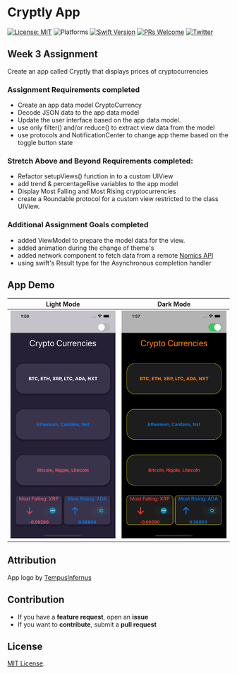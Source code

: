 # Cryptly App 


[![License: MIT](https://img.shields.io/badge/License-MIT-yellow.svg)](https://opensource.org/licenses/MIT)
![Platforms](https://img.shields.io/badge/platform-iOS-lightgrey.svg)
[![Swift Version](https://img.shields.io/badge/Swift-5.2-F16D39.svg?style=flat)](https://developer.apple.com/swift)
[![PRs Welcome](https://img.shields.io/badge/PRs-welcome-brightgreen.svg?style=flat-square)](http://makeapullrequest.com)
[![Twitter](https://img.shields.io/badge/twitter-@byaruhaf-blue.svg)](http://twitter.com/byaruhaf)


## Week 3 Assignment

Create an app called Cryptly that displays prices of cryptocurrencies

### Assignment Requirements completed
* Create an app data model CryptoCurrency
* Decode JSON data to the app data model
* Update the user interface based on the app data model. 
* use only filter() and/or reduce() to extract view data from the model 
* use protocols and NotificationCenter to change app theme based on the toggle button state

### Stretch Above and Beyond Requirements completed:
* Refactor setupViews() function in to a custom UIView
* add trend & percentageRise variables to the app model
* Display Most Falling and Most Rising cryptocurrencies
* create a Roundable protocol for a custom view restricted to the class UIView.
 

### Additional Assignment Goals completed
* added ViewModel to prepare the model data for the view. 
* added animation during the change of theme's
* added network component to fetch data from a remote [Nomics API](api.nomics.com)
* using swift's Result type for the Asynchronous completion handler



## App Demo

|Light Mode|Dark Mode|
|:-------------------------:|:-------------------------:|
|![CryptlyLight](Demo/CryptlyLight.png)  |  ![CryptlyDark.png](Demo/CryptlyDark.png) |

## Attribution
App logo by [TempusInfernus](https://en.wikipedia.org/wiki/File:Cryptocurrency_Logo.svg)


## Contribution
- If you have a **feature request**, open an **issue**
- If you want to **contribute**, submit a **pull request**


## License
[MIT License](https://github.com/byaruhaf/RWiOSBootcamp/blob/master/LICENSE).
